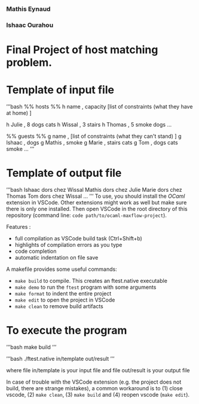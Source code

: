 ### Mathis Eynaud
### Ishaac Ourahou

# Final Project of host matching problem.

# Template of input file 

’’’bash
%% hosts
%% h name , capacity [list of constraints (what they have at home) ]

h Julie , 8 dogs cats
h Wissal , 3 stairs
h Thomas , 5 smoke dogs
...

%% guests
%% g name , [list of constraints (what they can't stand) ]
g Ishaac , dogs
g Mathis , smoke
g Marie , stairs cats
g Tom , dogs cats smoke
...
’’’

# Template of output file

’’’bash
Ishaac dors chez Wissal
Mathis dors chez Julie
Marie dors chez Thomas
Tom dors chez Wissal
...
’’’
To use, you should install the *OCaml* extension in VSCode. Other extensions might work as well but make sure there is only one installed.
Then open VSCode in the root directory of this repository (command line: `code path/to/ocaml-maxflow-project`).

Features :
 - full compilation as VSCode build task (Ctrl+Shift+b)
 - highlights of compilation errors as you type
 - code completion
 - automatic indentation on file save


A makefile provides some useful commands:
 - `make build` to compile. This creates an ftest.native executable
 - `make demo` to run the `ftest` program with some arguments
 - `make format` to indent the entire project
 - `make edit` to open the project in VSCode
 - `make clean` to remove build artifacts
 
# To execute the program

’’’bash
make build
’’’

’’’bash
./ftest.native in/template out/result 
’’’

where file in/template is your input file and file out/result is your output file

In case of trouble with the VSCode extension (e.g. the project does not build, there are strange mistakes), a common workaround is to (1) close vscode, (2) `make clean`, (3) `make build` and (4) reopen vscode (`make edit`).

